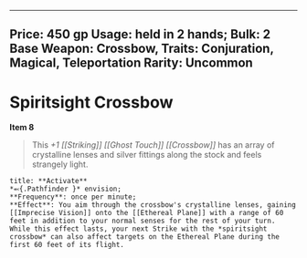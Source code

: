 
---
Price: 450 gp
Usage: held in 2 hands;
Bulk: 2
Base Weapon: Crossbow,
Traits: Conjuration, Magical, Teleportation
Rarity: Uncommon
---

# Spiritsight Crossbow

**Item 8**

> This *+1 [[Striking]] [[Ghost Touch]] [[Crossbow]]* has an array of crystalline lenses and silver fittings along the stock and feels strangely light.

```ad-embed-ability
title: **Activate**
*⬻{.Pathfinder }* envision; 
**Frequency**: once per minute;
**Effect**: You aim through the crossbow's crystalline lenses, gaining [[Imprecise Vision]] onto the [[Ethereal Plane]] with a range of 60 feet in addition to your normal senses for the rest of your turn. While this effect lasts, your next Strike with the *spiritsight crossbow* can also affect targets on the Ethereal Plane during the first 60 feet of its flight.

```
